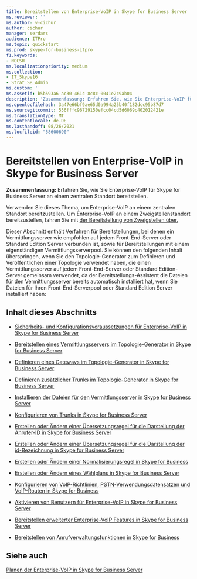 ```yaml
---
title: Bereitstellen von Enterprise-VoIP in Skype for Business Server
ms.reviewer: ''
ms.author: v-cichur
author: cichur
manager: serdars
audience: ITPro
ms.topic: quickstart
ms.prod: skype-for-business-itpro
f1.keywords:
- NOCSH
ms.localizationpriority: medium
ms.collection:
- IT_Skype16
- Strat_SB_Admin
ms.custom: ''
ms.assetid: b5b593a6-ac30-461c-8c8c-0041e2c9ab04
description: 'Zusammenfassung: Erfahren Sie, wie Sie Enterprise-VoIP für Skype for Business Server an einem zentralen Standort bereitstellen.'
ms.openlocfilehash: 3a47e66bf9ae65d0a994a25b40f182dcc95b87d7
ms.sourcegitcommit: 556fffc96729150efcc04cd5d6069c402012421e
ms.translationtype: MT
ms.contentlocale: de-DE
ms.lasthandoff: 08/26/2021
ms.locfileid: "58600690"
---
```

# <a name="deploy-enterprise-voice-in-skype-for-business-server"></a>Bereitstellen von Enterprise-VoIP in Skype for Business Server

**Zusammenfassung:** Erfahren Sie, wie Sie Enterprise-VoIP für Skype for Business Server an einem zentralen Standort bereitstellen.

Verwenden Sie dieses Thema, um Enterprise-VoIP an einem zentralen Standort bereitzustellen. Um Enterprise-VoIP an einem Zweigstellenstandort bereitzustellen, fahren Sie mit [der Bereitstellung von Zweigstellen über.](/previous-versions/office/lync-server-2013/lync-server-2013-deploying-branch-sites)

Dieser Abschnitt enthält Verfahren für Bereitstellungen, bei denen ein Vermittlungsserver wie empfohlen auf jedem Front-End-Server oder Standard Edition Server verbunden ist, sowie für Bereitstellungen mit einem eigenständigen Vermittlungsserverpool. Sie können den folgenden Inhalt überspringen, wenn Sie den Topologie-Generator zum Definieren und Veröffentlichen einer Topologie verwendet haben, die einen Vermittlungsserver auf jedem Front-End-Server oder Standard Edition-Server gemeinsam verwendet, da der Bereitstellungs-Assistent die Dateien für den Vermittlungsserver bereits automatisch installiert hat, wenn Sie Dateien für Ihren Front-End-Serverpool oder Standard Edition Server installiert haben:
## <a name="in-this-section"></a>Inhalt dieses Abschnitts

- [Sicherheits- und Konfigurationsvoraussetzungen für Enterprise-VoIP in Skype for Business Server](enterprise-voice-security.md)

- [Bereitstellen eines Vermittlungsservers im Topologie-Generator in Skype for Business Server](deploy-a-mediation-server.md)

- [Definieren eines Gateways im Topologie-Generator in Skype for Business Server](define-a-gateway.md)

- [Definieren zusätzlicher Trunks im Topologie-Generator in Skype for Business Server](define-additional-trunks.md)

- [Installieren der Dateien für den Vermittlungsserver in Skype for Business Server](install-mediation-server.md)

- [Konfigurieren von Trunks in Skype for Business Server](configure-trunks.md)

- [Erstellen oder Ändern einer Übersetzungsregel für die Darstellung der Anrufer-ID in Skype for Business Server](caller-id-presentation-rules.md)

- [Erstellen oder Ändern einer Übersetzungsregel für die Darstellung der id-Bezeichnung in Skype for Business Server](called-id-presentation-rules.md)

- [Erstellen oder Ändern einer Normalisierungsregel in Skype for Business](normalization-rules.md)

- [Erstellen oder Ändern eines Wählplans in Skype for Business Server](dial-plans.md)

- [Konfigurieren von VoIP-Richtlinien, PSTN-Verwendungsdatensätzen und VoIP-Routen in Skype for Business](voice-and-pstn.md)

- [Aktivieren von Benutzern für Enterprise-VoIP in Skype for Business Server](enable-users-for-enterprise-voice.md)

- [Bereitstellen erweiterter Enterprise-VoIP Features in Skype for Business Server](deploy-advanced-enterprise-voice-features.md)

- [Bereitstellen von Anrufverwaltungsfunktionen in Skype for Business](deploy-call-management-features.md)

## <a name="see-also"></a>Siehe auch

[Planen der Enterprise-VoIP in Skype for Business Server](../../plan-your-deployment/enterprise-voice-solution/enterprise-voice.md)